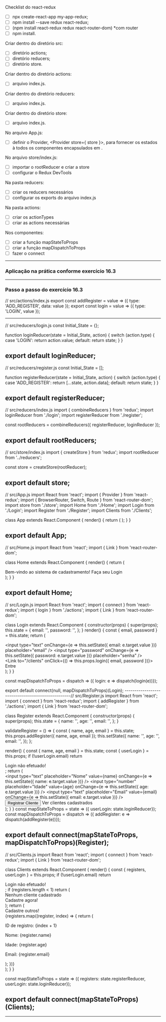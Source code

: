 Checklist do react-redux

 - [ ] npx create-react-app my-app-redux;
 - [ ] npm install --save redux react-redux;
 - [ ] (npm install react-redux redux react-router-dom) *com router
 - [ ] npm install.

Criar dentro do diretório src:

 - [ ] diretório actions;
 - [ ] diretório reducers;
 - [ ] diretório store.

Criar dentro do diretório actions:

 - [ ] arquivo index.js.

Criar dentro do diretório reducers:

 - [ ] arquivo index.js.

Criar dentro do diretório store:

 - [ ] arquivo index.js.

No arquivo App.js:

 - [ ] definir o Provider, <Provider store={ store }>, para fornecer os estados à todos os componentes encapsulados em <App />.

No arquivo store/index.js:

 - [ ] importar o rootReducer e criar a store
 - [ ] configurar o Redux DevTools

Na pasta reducers:

 - [ ] criar os reducers necessários
 - [ ] configurar os exports do arquivo index.js

Na pasta actions:

 - [ ] criar os actionTypes
 - [ ] criar as actions necessárias

Nos componentes:

 - [ ] criar a função mapStateToProps
 - [ ] criar a função mapDispatchToProps
 - [ ] fazer o connect

 ------------------------------------------------
 ### Aplicação na prática conforme exercício 16.3

-----------------------------------------------------

### Passo a passo do exercício 16.3


// src/actions/index.js
export const addRegister = value => ({ type: 'ADD_REGISTER', data: value });
export const login = value => ({ type: 'LOGIN', value });

---------------------------------------------------
// src/reducers/login.js
const Initial_State = {};

function loginReducer(state = Initial_State, action) {
  switch (action.type) {
    case 'LOGIN':
      return action.value;
    default:
      return state;
  }
}

export default loginReducer;
---------------------------------------------------
// src/reducers/register.js
const Initial_State = [];

function registerReducer(state = Initial_State, action) {
  switch (action.type) {
    case 'ADD_REGISTER':
      return [...state, action.data];
    default:
      return state;
  }
}

export default registerReducer;
---------------------------------------------------
// src/reducers/index.js
import { combineReducers } from 'redux';
import loginReducer from './login';
import registerReducer from './register';

const rootReducers = combineReducers({ registerReducer, loginReducer });

export default rootReducers;
---------------------------------------------------
// src/store/index.js
import { createStore } from 'redux';
import rootReducer from '../reducers';

const store = createStore(rootReducer);

export default store;
---------------------------------------------------
// src/App.js
import React from 'react';
import { Provider } from 'react-redux';
import { BrowserRouter, Switch, Route } from 'react-router-dom';
import store from './store';
import Home from './Home';
import Login from './Login';
import Register from './Register';
import Clients from './Clients';

class App extends React.Component {
  render() {
    return (
      <Provider store={store}>
        <BrowserRouter>
          <Switch>
            <Route exact path="/" component={Home} />
            <Route path="/login" component={Login} />
            <Route path="/register" component={Register} />
            <Route path="/clients" component={Clients} />
          </Switch>
        </BrowserRouter>
      </Provider>
    );
  }
}

export default App;
---------------------------------------------------
// src/Home.js
import React from 'react';
import { Link } from 'react-router-dom';

class Home extends React.Component {
  render() {
    return (
      <div>
        Bem-vindo ao sistema de cadastramento!
        <Link to="/Login">Faça seu Login</Link>
      </div>
    );
  }
}

export default Home;
---------------------------------------------------
// src/Login.js
import React from 'react';
import { connect } from 'react-redux';
import { login } from './actions';
import { Link } from 'react-router-dom';

class Login extends React.Component {
  constructor(props) {
    super(props);
    this.state = {
      email: '',
      password: '',
    };
  }
  render() {
    const { email, password } = this.state;
    return (
      <div>
        <div>
          <input
            type="text"
            onChange={e => this.setState({ email: e.target.value })}
            placeholder="email"
          />
          <input
            type="password"
            onChange={e => this.setState({ password: e.target.value })}
            placeholder="senha"
          />
        </div>
        <Link
          to="/clients"
          onClick={() => this.props.login({ email, password })}>
          Entre
        </Link>
      </div>
    );
  }
}

const mapDispatchToProps = dispatch => ({
  login: e => dispatch(login(e))});

export default connect(null, mapDispatchToProps)(Login);
---------------------------------------------------// src/Register.js
import React from 'react';
import { connect } from 'react-redux';
import { addRegister } from './actions';
import { Link } from 'react-router-dom';

class Register extends React.Component {
  constructor(props) {
    super(props);
    this.state = {
      name: '',
      age: '',
      email: '',
    };
  }

  validateRegister = () => {
    const { name, age, email } = this.state;
    this.props.addRegister({ name, age, email });
    this.setState({
      name: '',
      age: '',
      email: '',
    });
  };

  render() {
    const { name, age, email } = this.state;
    const { userLogin } = this.props;
    if (!userLogin.email) return <div>Login não efetuado!</div>;
    return (
      <div>
        <div>
          <input
            type="text"
            placeholder="Nome"
            value={name}
            onChange={e => this.setState({ name: e.target.value })}
          />
          <input
            type="number"
            placeholder="Idade"
            value={age}
            onChange={e => this.setState({ age: e.target.value })}
          />
          <input
            type="text"
            placeholder="Email"
            value={email}
            onChange={e => this.setState({ email: e.target.value })}
          />
        </div>
        <button onClick={this.validateRegister}>Registrar Cliente</button>
        <Link to="/clients">Ver clientes cadastrados</Link>
      </div>
    );
  }
}
const mapStateToProps = state => ({
  userLogin: state.loginReducer});
const mapDispatchToProps = dispatch => ({
  addRegister: e => dispatch(addRegister(e))});

export default connect(mapStateToProps, mapDispatchToProps)(Register);
---------------------------------------------------
// src/Clients.js
import React from 'react';
import { connect } from 'react-redux';
import { Link } from 'react-router-dom';

class Clients extends React.Component {
  render() {
    const { registers, userLogin } = this.props;
    if (!userLogin.email) return <div>Login não efetuado!</div>;
    if (registers.length < 1)
      return (
        <div>
          <div>Nenhum cliente cadastrado</div>
          <Link to="/register">Cadastre agora!</Link>
        </div>
      );
    return (
      <div>
        <Link to="/register">Cadastre outros!</Link>
        <div>
          {registers.map((register, index) => {
            return (
              <div key={register.email}>
                <p>ID de registro: {index + 1}</p>
                <p>Nome: {register.name}</p>
                <p>Idade: {register.age}</p>
                <p>Email: {register.email}</p>
              </div>
            );
          })}
        </div>
      </div>
    );
  }
}

const mapStateToProps = state => ({
  registers: state.registerReducer,
  userLogin: state.loginReducer});

export default connect(mapStateToProps)(Clients);
---------------------------------------------------
---------------------------------------------------
